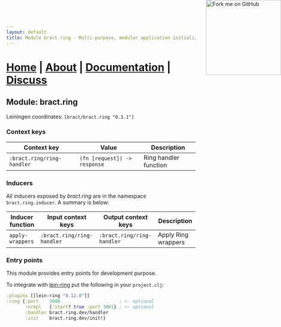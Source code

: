 ```yaml
---
layout: default
title: Module bract.ring - Multi-purpose, modular application initialization framework for Clojure
---
```

# [Home](/)    |    [About](/about.html)    |    [Documentation](/documentation.html)    |    [Discuss](/discuss.html)

## Module: bract.ring

Leiningen coordinates: `[bract/bract.ring "0.3.1"]`


### Context keys

| Context key                | Value                        | Description |
|----------------------------|------------------------------|-------------|
| `:bract.ring/ring-handler` | `(fn [request]) -> response` | Ring handler function |


### Inducers

All inducers exposed by _bract.ring_ are in the namespace `bract.ring.inducer`. A summary is below:

| Inducer function  | Input context keys         | Output context keys        | Description |
|-------------------|----------------------------|----------------------------|-------------|
| `apply-wrappers`  | `:bract.ring/ring-handler` | `:bract.ring/ring-handler` | Apply Ring wrappers |


### Entry points

This module provides entry points for development purpose.

To integrate with [lein-ring](https://github.com/weavejester/lein-ring) put the following in your `project.clj`:

```clojure
:plugins [[lein-ring "0.12.0"]]
:ring {:port    3000                      ; <- optional
       :nrepl   {:start? true :port 3001} ; <- optional
       :handler bract.ring.dev/handler
       :init    bract.ring.dev/init!}
```


<a href='https://github.com/bract'><img style='position: absolute; top: 0; right: 0; border: 0; width: 200px;' src='https://camo.githubusercontent.com/652c5b9acfaddf3a9c326fa6bde407b87f7be0f4/68747470733a2f2f73332e616d617a6f6e6177732e636f6d2f6769746875622f726962626f6e732f666f726b6d655f72696768745f6f72616e67655f6666373630302e706e67' alt='Fork me on GitHub' data-canonical-src='https://s3.amazonaws.com/github/ribbons/forkme_right_orange_ff7600.png'></a>
